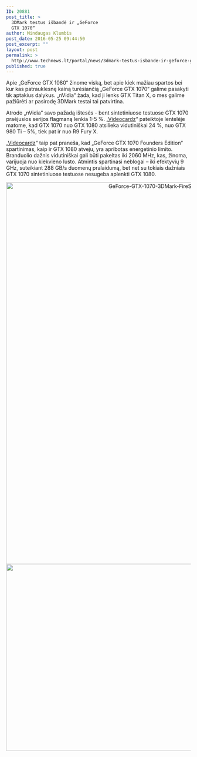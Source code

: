 ```yaml
---
ID: 20881
post_title: >
  3DMark testus išbandė ir „GeForce
  GTX 1070“
author: Mindaugas Klumbis
post_date: 2016-05-25 09:44:50
post_excerpt: ""
layout: post
permalink: >
  http://www.technews.lt/portal/news/3dmark-testus-isbande-ir-geforce-gtx-1070/
published: true
---
```

Apie „GeForce GTX 1080“ žinome viską, bet apie kiek mažiau spartos bei kur kas patrauklesnę kainą turėsiančią „GeForce GTX 1070“ galime pasakyti tik aptakius dalykus. „nVidia“ žada, kad ji lenks GTX Titan X, o mes galime pažiūrėti ar pasirodę 3DMark testai tai patvirtina.

Atrodo „nVidia“ savo pažadą ištesės - bent sintetiniuose testuose GTX 1070 praėjusios serijos flagmaną lenkia 1-5 %. „<a href="http://videocardz.com/60265/nvidia-geforce-gtx-1070-3dmark-firestrike-benchmarks">Videocardz</a>“ pateiktoje lentelėje matome, kad GTX 1070 nuo GTX 1080 atsilieka vidutiniškai 24 %, nuo GTX 980 Ti – 5%, tiek pat ir nuo R9 Fury X.

„<a href="http://videocardz.com/60265/nvidia-geforce-gtx-1070-3dmark-firestrike-benchmarks">Videocardz</a>“ taip pat praneša, kad „GeForce GTX 1070 Founders Edition“ spartinimas, kaip ir GTX 1080 atveju, yra apribotas energetinio limito. Branduolio dažnis vidutiniškai gali būti pakeltas iki 2060 MHz, kas, žinoma, varijuoja nuo kiekvieno lusto. Atmintis spartinasi neblogai – iki efektyvių 9 GHz, suteikiant 288 GB/s duomenų pralaidumą, bet net su tokiais dažniais GTX 1070 sintetiniuose testuose nesugeba aplenkti GTX 1080.
<p style="text-align: center;"><a href="http://www.technews.lt/portal/wp-content/uploads/2016/05/GeForce-GTX-1070-3DMark-FireStrike-Performance.png"><img class="alignnone wp-image-20882 size-full" src="http://www.technews.lt/portal/wp-content/uploads/2016/05/GeForce-GTX-1070-3DMark-FireStrike-Performance.png" alt="GeForce-GTX-1070-3DMark-FireStrike-Performance" width="890" height="1040" /></a> <a href="http://www.technews.lt/portal/wp-content/uploads/2016/05/GTX-1070-performace-3dmark-firestrike.jpg"><img class="alignnone wp-image-20883 size-full" src="http://www.technews.lt/portal/wp-content/uploads/2016/05/GTX-1070-performace-3dmark-firestrike.jpg" alt="GTX 1070 performace 3dmark firestrike" width="1288" height="509" /></a></p>